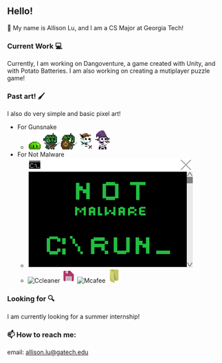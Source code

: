 ## Hello!

🌱 My name is Allison Lu, and I am a CS Major at Georgia Tech!
### Current Work 💻
Currently, I am working on Dangoventure, a game created with Unity, and with Potato Batteries.
I am also working on creating a mutiplayer puzzle game!

### Past art! 🖌️
I also do very simple and basic pixel art!
* For Gunsnake
    * ![Slime](images/gunsnake/GreenslimeIdle.gif)
      ![Goblin](images/gunsnake/GoblinWentOnADiet.gif)
      ![Shield](images/gunsnake/Gobshield.gif)
      ![Archer](images/gunsnake/Archer.gif)
      ![Wizard](images/gunsnake/Wizard.gif)
* For Not Malware
    * ![welcome](images/notmalware/welcomeConsole.gif)
    * ![Ccleaner](images/notmalware/Ccleaner.gif)
      ![Floppydisk](images/notmalware/floppydisk.gif)
      ![Mcafee](images/notmalware/Mcafee.gif)
      ![Folder](images/notmalware/folder.gif)

### Looking for 🔍
I am currently looking for a summer internship!

### 📫 How to reach me:
email: allison.lu@gatech.edu
